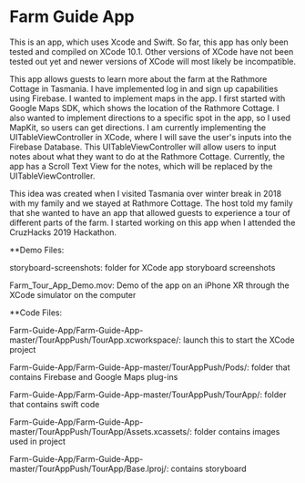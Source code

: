 # Farm Guide App

This is an app, which uses Xcode and Swift. So far, this app has only been tested and compiled on XCode 10.1. Other versions of XCode have not been tested out yet and newer versions of XCode will most likely be incompatible.

This app allows guests to learn more about the farm at the Rathmore Cottage in Tasmania. I have implemented log in and sign up capabilities using Firebase. I wanted to implement maps in the app. I first started with Google Maps SDK, which shows the location of the Rathmore Cottage. I also wanted to implement directions to a specific spot in the app, so I used MapKit, so users can get directions. I am currently implementing the UITableViewController in XCode, where I will save the user's inputs into the Firebase Database. This UITableViewController will allow users to input notes about what they want to do at the Rathmore Cottage. Currently, the app has a Scroll Text View for the notes, which will be replaced by the UITableViewController.

This idea was created when I visited Tasmania over winter break in 2018 with my family and we stayed at Rathmore Cottage. The host told my family that she wanted to have an app that allowed guests to experience a tour of different parts of the farm. I started working on this app when I attended the CruzHacks 2019 Hackathon.

**Demo Files:

storyboard-screenshots: folder for XCode app storyboard screenshots

Farm_Tour_App_Demo.mov: Demo of the app on an iPhone XR through the XCode simulator on the computer





**Code Files:

Farm-Guide-App/Farm-Guide-App-master/TourAppPush/TourApp.xcworkspace/: launch this to start the XCode project 

Farm-Guide-App/Farm-Guide-App-master/TourAppPush/Pods/: folder that contains Firebase and Google Maps plug-ins 

Farm-Guide-App/Farm-Guide-App-master/TourAppPush/TourApp/: folder that contains swift code 

Farm-Guide-App/Farm-Guide-App-master/TourAppPush/TourApp/Assets.xcassets/: folder contains images used in project 

Farm-Guide-App/Farm-Guide-App-master/TourAppPush/TourApp/Base.lproj/: contains storyboard 


